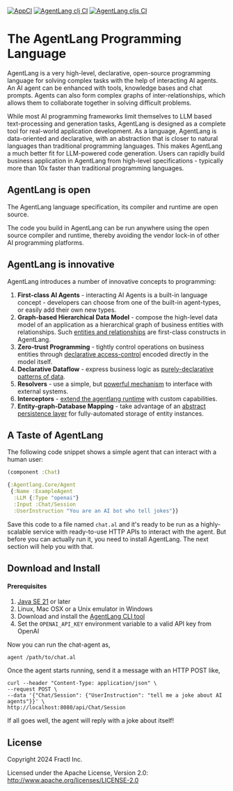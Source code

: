 [![AppCI](https://github.com/agentlang-ai/agentlang/actions/workflows/app.yml/badge.svg)](https://github.com/agentlang-ai/agentlang/actions/workflows/app.yml)
[![AgentLang clj CI](https://github.com/agentlang-ai/agentlang/actions/workflows/agentlang-clj.yml/badge.svg)](https://github.com/agentlang-ai/agentlang/actions/workflows/agentlang-clj.yml)
[![AgentLang cljs CI](https://github.com/agentlang-ai/agentlang/actions/workflows/agentlang-cljs.yml/badge.svg)](https://github.com/agentlang-ai/agentlang/actions/workflows/agentlang-cljs.yml)

# The AgentLang Programming Language
AgentLang is a very high-level, declarative, open-source programming language for solving complex tasks with the help of interacting AI agents.
An AI agent can be enhanced with tools, knowledge bases and chat prompts. Agents can also form complex graphs of inter-relationships,
which allows them to collaborate together in solving difficult problems.

While most AI programming frameworks limit themselves to LLM based text-processing and generation tasks, AgentLang is designed
as a complete tool for real-world application development. As a language, AgentLang is data-oriented and declarative, with
an abstraction that is closer to natural languages than traditional programming languages. This makes AgentLang a much better
fit for LLM-powered code generation. Users can rapidly build business application in AgentLang from high-level
specifications - typically more than 10x faster than traditional programming languages.

## AgentLang is open
The AgentLang language specification, its compiler and runtime are open source.

The code you build in AgentLang can be run anywhere using the open source compiler and runtime, thereby avoiding the vendor
lock-in of other AI programming platforms.

## AgentLang is innovative
AgentLang introduces a number of innovative concepts to programming:

1. **First-class AI Agents** - interacting AI Agents is a built-in language concept - developers can choose from one of the built-in agent-types, or easily add their own new types.
2. **Graph-based Hierarchical Data Model** - compose the high-level data model of an application as a hierarchical graph of business entities with relationships. Such [entities and relationships](https://docs.agentlang.io/docs/concepts/data-model) are first-class constructs in AgentLang.
3. **Zero-trust Programming** - tightly control operations on business entities through [declarative access-control](https://docs.agentlang.io/docs/concepts/zero-trust-programming) encoded directly in the model itself.
4. **Declarative Dataflow** - express business logic as [purely-declarative patterns of data](https://docs.agentlang.io/docs/concepts/declarative-dataflow).
5. **Resolvers** - use a simple, but [powerful mechanism](https://docs.agentlang.io/docs/concepts/resolvers) to interface with external systems.
6. **Interceptors** - [extend the agentlang runtime](https://docs.agentlang.io/docs/concepts/interceptors) with custom capabilities.
7. **Entity-graph-Database Mapping** - take advantage of an [abstract persistence layer](https://docs.agentlang.io/docs/concepts/entity-db-mapping) for fully-automated storage of entity instances.

## A Taste of AgentLang

The following code snippet shows a simple agent that can interact with a human user:

```clojure
(component :Chat)

{:Agentlang.Core/Agent
 {:Name :ExampleAgent
  :LLM {:Type "openai"}
  :Input :Chat/Session
  :UserInstruction "You are an AI bot who tell jokes"}}
```

Save this code to a file named `chat.al` and it's ready to be run as a highly-scalable service with ready-to-use
HTTP APIs to interact with the agent. But before you can actually run it, you need to install AgentLang.
The next section will help you with that.

## Download and Install

#### Prerequisites

1. [Java SE 21](https://openjdk.org/projects/jdk/21/) or later
2. Linux, Mac OSX or a Unix emulator in Windows
3. Download and install the [AgentLang CLI tool](https://github.com/agentlang-ai/agentlang.cli)
4. Set the `OPENAI_API_KEY` environment variable to a valid API key from OpenAI


Now you can run the chat-agent as,

```shell
agent /path/to/chat.al
```

Once the agent starts running, send it a message with an HTTP POST like,

```shell
curl --header "Content-Type: application/json" \
--request POST \
--data '{"Chat/Session": {"UserInstruction": "tell me a joke about AI agents"}}' \
http://localhost:8080/api/Chat/Session
```

If all goes well, the agent will reply with a joke about itself!

## License

Copyright 2024 Fractl Inc.

Licensed under the Apache License, Version 2.0:
http://www.apache.org/licenses/LICENSE-2.0